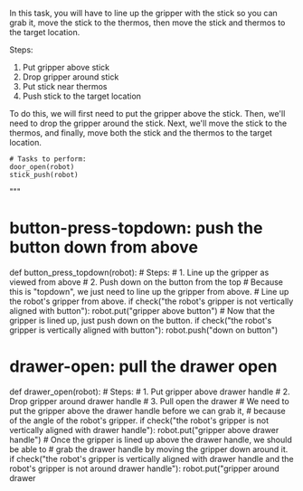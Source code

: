 

In this task, you will have to line up the gripper with the stick so you can grab it, move the stick to the thermos, then move the stick and thermos to the target location.

Steps:
  1. Put gripper above stick
  2. Drop gripper around stick
  3. Put stick near thermos
  4. Push stick to the target location

To do this, we will first need to put the gripper above the stick.
Then, we'll need to drop the gripper around the stick.
Next, we'll move the stick to the thermos, and finally, move both the stick and the thermos to the target location.

```
# Tasks to perform:
door_open(robot)
stick_push(robot)
```
"""


# button-press-topdown: push the button down from above
def button_press_topdown(robot):
    # Steps:
    #  1. Line up the gripper as viewed from above
    #  2. Push down on the button from the top
    # Because this is "topdown", we just need to line up the gripper from above.
    # Line up the robot's gripper from above.
    if check("the robot's gripper is not vertically aligned with button"):
        robot.put("gripper above button")
    # Now that the gripper is lined up, just push down on the button.
    if check("the robot's gripper is vertically aligned with button"):
        robot.push("down on button")

# drawer-open: pull the drawer open
def drawer_open(robot):
    # Steps:
    #  1. Put gripper above drawer handle
    #  2. Drop gripper around drawer handle
    #  3. Pull open the drawer
    # We need to put the gripper above the drawer handle before we can grab it,
    # because of the angle of the robot's gripper.
    if check("the robot's gripper is not vertically aligned with drawer handle"):
        robot.put("gripper above drawer handle")
    # Once the gripper is lined up above the drawer handle, we should be able to
    # grab the drawer handle by moving the gripper down around it.
    if check("the robot's gripper is vertically aligned with drawer handle and the robot's gripper is not around drawer handle"):
        robot.put("gripper around drawer